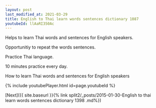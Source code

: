 ```yaml
---
layout: post
last_modified_at: 2021-03-29
title: English to Thai learn words sentences dictionary 1087 
youtubeId: llAaRI350Ac
---
```

 
 
Helps to learn Thai words and sentences for English speakers.

Opportunitiy to repeat the words sentences. 

Practice Thai language. 
 
10 minutes practice every day. 
 
How to learn Thai words and sentences for English speakers 
 
{% include youtubePlayer.html id=page.youtubeId %}
 
 
[Next]({{ site.baseurl }}{% link  split2/_posts/2015-01-30-English to thai learn words sentences dictionary 1398 .md%})
 

